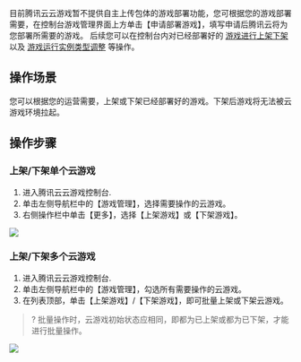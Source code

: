 目前腾讯云云游戏暂不提供自主上传包体的游戏部署功能，您可根据您的游戏部署需要，在控制台游戏管理界面上方单击【申请部署游戏】，填写申请后腾讯云将为您部署所需要的游戏。
后续您可以在控制台内对已经部署好的 [游戏进行上架下架](#step) 以及 [游戏运行实例类型调整](https://cloud.tencent.com/document/product/1162/46273) 等操作。


## 操作场景
您可以根据您的运营需要，上架或下架已经部署好的游戏。下架后游戏将无法被云游戏环境拉起。

[](id:step)
## 操作步骤

[](id:single)
### 上架/下架单个云游戏
1. 进入腾讯云云游戏控制台.
2. 单击左侧导航栏中的【游戏管理】，选择需要操作的云游戏。
3. 右侧操作栏中单击【更多】，选择【上架游戏】或【下架游戏】。

![](https://main.qcloudimg.com/raw/3ee59c90e4440a9607dcd1deea240084.png)

[](id:multiple)
### 上架/下架多个云游戏
1. 进入腾讯云云游戏控制台.
2. 单击左侧导航栏中的【游戏管理】，勾选所有需要操作的云游戏。
3. 在列表顶部，单击【上架游戏】/【下架游戏】，即可批量上架或下架云游戏。

>? 批量操作时，云游戏初始状态应相同，即都为已上架或都为已下架，才能进行批量操作。

![](https://main.qcloudimg.com/raw/ef1f5b3129efb4393ce65843de04a88d.png)

